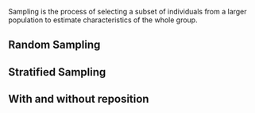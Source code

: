 Sampling is the process of selecting a subset of individuals from a larger population to estimate characteristics of the whole group.

## Random Sampling


## Stratified Sampling

## With and without reposition